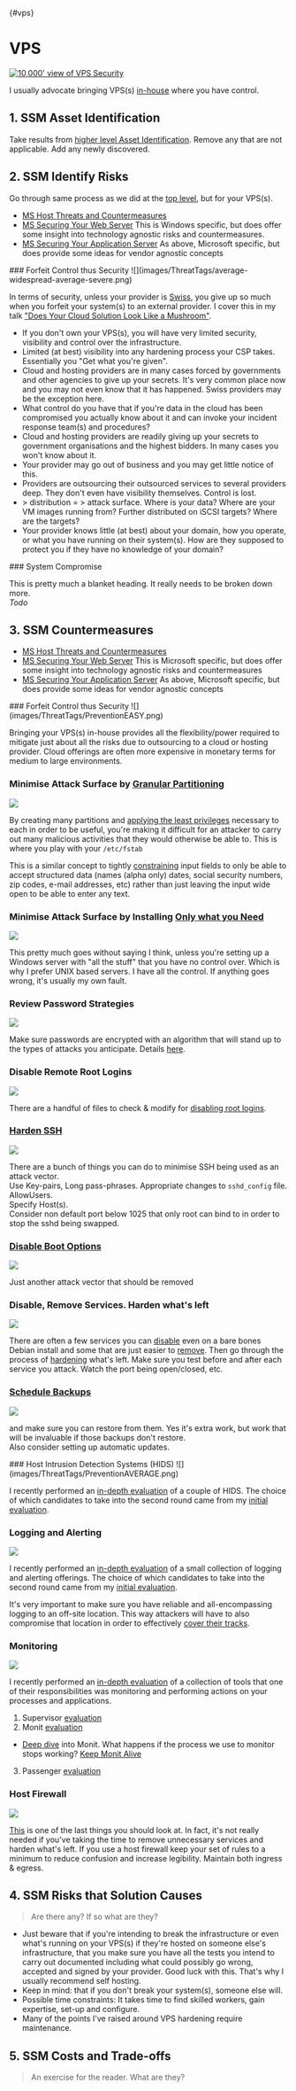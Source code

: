 {#vps}
# VPS

[![10,000' view of VPS Security](images/10000VPS.gif)](http://blog.binarymist.net/2014/12/27/installation-hardening-of-debian-web-server/)

I usually advocate bringing VPS(s) [in-house](http://blog.binarymist.net/2014/11/29/journey-to-self-hosting/) where you have control.

## 1. SSM Asset Identification
Take results from [higher level Asset Identification](#1-ssm-asset-identification). Remove any that are not applicable. Add any newly discovered.

## 2. SSM Identify Risks
Go through same process as we did at the [top level](#2-ssm-identify-risks), but for your VPS(s).
* [MS Host Threats and Countermeasures](https://msdn.microsoft.com/en-us/library/ff648641.aspx#c02618429_007)
* [MS Securing Your Web Server](https://msdn.microsoft.com/en-us/library/ff648653.aspx) This is Windows specific, but does offer some insight into technology agnostic risks and countermeasures.
* [MS Securing Your Application Server](https://msdn.microsoft.com/en-us/library/ff648657.aspx) As above, Microsoft specific, but does provide some ideas for vendor agnostic concepts

<a name="vps-identify-risks-forfeit-control-thus-security"/>
### Forfeit Control thus Security
![](images/ThreatTags/average-widespread-average-severe.png)

In terms of security, unless your provider is [Swiss](http://www.computerweekly.com/news/2240187513/Is-Switzerland-turning-into-a-cloud-haven-in-the-wake-of-Prism-scandal), you give up so much when you forfeit your system(s) to an external provider. I cover this in my talk ["Does Your Cloud Solution Look Like a Mushroom"](http://blog.binarymist.net/presentations-publications/#does-your-cloud-solution-look-like-a-mushroom).

* If you don't own your VPS(s), you will have very limited security, visibility and control over the infrastructure.
* Limited (at best) visibility into any hardening process your CSP takes. Essentially you "Get what you're given".
* Cloud and hosting providers are in many cases forced by governments and other agencies to give up your secrets. It's very common place now and you may not even know that it has happened. Swiss providers may be the exception here.
* What control do you have that if you're data in the cloud has been compromised you actually know about it and can invoke your incident response team(s) and procedures?
* Cloud and hosting providers are readily giving up your secrets to government organisations and the highest bidders. In many cases you won't know about it.
* Your provider may go out of business and you may get little notice of this.
* Providers are outsourcing their outsourced services to several providers deep. They don't even have visibility themselves. Control is lost.
* \> distribution = > attack surface. Where is your data? Where are your VM images running from? Further distributed on iSCSI targets? Where are the targets?
* Your provider knows little (at best) about your domain, how you operate, or what you have running on their system(s). How are they supposed to protect you if they have no knowledge of your domain?

<a name="vps-identify-risks-system-compromise"/>
### System Compromise

This is pretty much a blanket heading. It really needs to be broken down more.  
_Todo_

## 3. SSM Countermeasures
* [MS Host Threats and Countermeasures](https://msdn.microsoft.com/en-us/library/ff648641.aspx#c02618429_007)
* [MS Securing Your Web Server](https://msdn.microsoft.com/en-us/library/ff648653.aspx) This is Microsoft specific, but does offer some insight into technology agnostic risks and countermeasures
* [MS Securing Your Application Server](https://msdn.microsoft.com/en-us/library/ff648657.aspx) As above, Microsoft specific, but does provide some ideas for vendor agnostic concepts

<a name="vps-countermeasures-forfeit-control-thus-security"/>
### Forfeit Control thus Security
![](images/ThreatTags/PreventionEASY.png)

Bringing your VPS(s) in-house provides all the flexibility/power required to mitigate just about all the risks due to outsourcing to a cloud or hosting provider. Cloud offerings are often more expensive in monetary terms for medium to large environments.

### Minimise Attack Surface by [Granular Partitioning](http://blog.binarymist.net/2014/12/27/installation-hardening-of-debian-web-server/#partitioning)
![](images/ThreatTags/PreventionAVERAGE.png)

By creating many partitions and [applying the least privileges](http://blog.binarymist.net/2014/12/27/installation-hardening-of-debian-web-server/#lock-down-the-mounting-of-partitions) necessary to each in order to be useful, you're making it difficult for an attacker to carry out many malicious activities that they would otherwise be able to. This is where you play with your `/etc/fstab`

This is a similar concept to tightly [constraining](http://blog.binarymist.net/2012/11/04/sanitising-user-input-from-browser-part-1/#minimising-the-attack-surface) input fields to only be able to accept structured data (names (alpha only) dates, social security numbers, zip codes, e-mail addresses, etc) rather than just leaving the input wide open to be able to enter any text.



### Minimise Attack Surface by Installing [Only what you Need](http://blog.binarymist.net/2014/12/27/installation-hardening-of-debian-web-server/#continuing-with-the-install)
![](images/ThreatTags/PreventionVERYEASY.png)

This pretty much goes without saying I think, unless you're setting up a Windows server with "all the stuff" that you have no control over. Which is why I prefer UNIX based servers. I have all the control. If anything goes wrong, it's usually my own fault.

### Review Password Strategies
![](images/ThreatTags/PreventionEASY.png)

Make sure passwords are encrypted with an algorithm that will stand up to the types of attacks you anticipate. Details [here](http://blog.binarymist.net/2014/12/27/installation-hardening-of-debian-web-server/#passwords). 

### Disable Remote Root Logins
![](images/ThreatTags/PreventionVERYEASY.png)

There are a handful of files to check & modify for [disabling root logins](http://blog.binarymist.net/2014/12/27/installation-hardening-of-debian-web-server/#disable-remote-root-logins).

### [Harden SSH](http://blog.binarymist.net/2014/12/27/installation-hardening-of-debian-web-server/#ssh)
![](images/ThreatTags/PreventionVERYEASY.png)

There are a bunch of things you can do to minimise SSH being used as an attack vector.  
Use Key-pairs, Long pass-phrases. Appropriate changes to `sshd_config` file.  
AllowUsers.  
Specify Host(s).  
Consider non default port below 1025 that only root can bind to in order to stop the sshd being swapped.

### [Disable Boot Options](http://blog.binarymist.net/2014/12/27/installation-hardening-of-debian-web-server/#disable-boot-options)
![](images/ThreatTags/PreventionVERYEASY.png)

Just another attack vector that should be removed

### Disable, Remove Services. Harden what's left
![](images/ThreatTags/PreventionEASY.png)

There are often a few services you can [disable](http://blog.binarymist.net/2014/12/27/installation-hardening-of-debian-web-server/#disable-services-we-dont-need) even on a bare bones Debian install and some that are just easier to [remove](http://blog.binarymist.net/2014/12/27/installation-hardening-of-debian-web-server/#remove-services). Then go through the process of [hardening](http://blog.binarymist.net/2014/12/27/installation-hardening-of-debian-web-server/#secure-services) what's left. Make sure you test before and after each service you attack. Watch the port being open/closed, etc.

### [Schedule Backups](http://blog.binarymist.net/2014/12/27/installation-hardening-of-debian-web-server/#scheduled-backups)
![](images/ThreatTags/PreventionEASY.png)

and make sure you can restore from them. Yes it's extra work, but work that will be invaluable if those backups don't restore.  
Also consider setting up automatic updates.

<a name="host-intrusion-detection-systems-hids"/>
### Host Intrusion Detection Systems (HIDS)
![](images/ThreatTags/PreventionAVERAGE.png)

I recently performed an [in-depth evaluation](http://blog.binarymist.net/2015/05/30/evaluation-of-host-intrusion-detection-systems-hids/) of a couple of HIDS. The choice of which candidates to take into the second round came from my [initial evaluation](http://blog.binarymist.net/2014/12/27/installation-hardening-of-debian-web-server/#hids). 

### Logging and Alerting
![](images/ThreatTags/PreventionAVERAGE.png)

I recently performed an [in-depth evaluation](http://blog.binarymist.net/2015/04/25/web-server-log-management/) of a small collection of logging and alerting offerings. The choice of which candidates to take into the second round came from my [initial evaluation](http://blog.binarymist.net/2014/12/27/installation-hardening-of-debian-web-server/#logging-alerting-and-monitoring).

It's very important to make sure you have reliable and all-encompassing logging to an off-site location. This way attackers will have to also compromise that location in order to effectively [cover their tracks](http://www.win.tue.nl/~aeb/linux/hh/hh-13.html).

### Monitoring
![](images/ThreatTags/PreventionAVERAGE.png)

I recently performed an [in-depth evaluation](http://blog.binarymist.net/2015/06/27/keeping-your-nodejs-web-app-running-on-production-linux/#the-following-are-better-suited-to-monitoring) of a collection of tools that one of their responsibilities was monitoring and performing actions on your processes and applications.

1. Supervisor [evaluation](http://blog.binarymist.net/2015/06/27/keeping-your-nodejs-web-app-running-on-production-linux/#supervisor)
2. Monit [evaluation](http://blog.binarymist.net/2015/06/27/keeping-your-nodejs-web-app-running-on-production-linux/#monit)
 * [Deep dive](http://blog.binarymist.net/2015/06/27/keeping-your-nodejs-web-app-running-on-production-linux/#getting-started-with-monit) into Monit. What happens if the process we use to monitor stops working? [Keep Monit Alive](http://blog.binarymist.net/2015/06/27/keeping-your-nodejs-web-app-running-on-production-linux/#keep-monit-alive)
3. Passenger [evaluation](http://blog.binarymist.net/2015/06/27/keeping-your-nodejs-web-app-running-on-production-linux/#passenger)

### Host Firewall
![](images/ThreatTags/PreventionEASY.png)

[This](http://blog.binarymist.net/2014/12/27/installation-hardening-of-debian-web-server/#fire-walling) is one of the last things you should look at. In fact, it's not really needed if you've taking the time to remove unnecessary services and harden what's left. If you use a host firewall keep your set of rules to a minimum to reduce confusion and increase legibility. Maintain both ingress & egress.

## 4. SSM Risks that Solution Causes
> Are there any? If so what are they?

* Just beware that if you're intending to break the infrastructure or even what's running on your VPS(s) if they're hosted on someone else's infrastructure, that you make sure you have all the tests you intend to carry out documented including what could possibly go wrong, accepted and signed by your provider. Good luck with this. That's why I usually recommend self hosting.
* Keep in mind: that if you don't break your system(s), someone else will.
* Possible time constraints: It takes time to find skilled workers, gain expertise, set-up and configure.
* Many of the points I've raised around VPS hardening require maintenance.

## 5. SSM Costs and Trade-offs
> An exercise for the reader. What are they?
